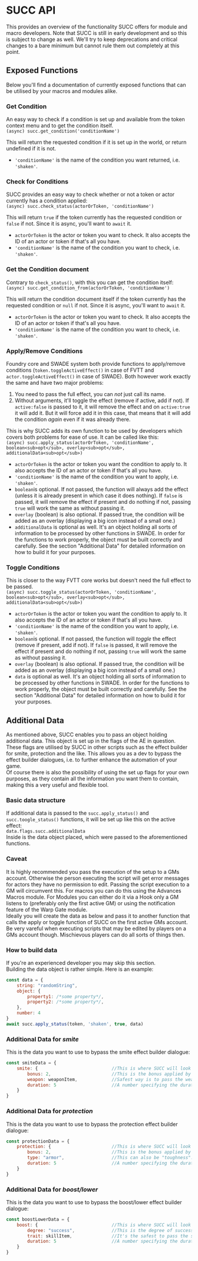 # SUCC API
This provides an overview of the functionality SUCC offers for module and macro developers. Note that SUCC is still in early development and so this is subject to change as well. We'll try to keep deprecations and critical changes to a bare minimum but cannot rule them out completely at this point.

## Exposed Functions
Below you'll find a documentation of currently exposed functions that can be utilised by your macros and modules alike.

### Get Condition
An easy way to check if a condition is set up and available from the token context menu and to get the condition itself.  
`(async) succ.get_condition('conditionName')`  

This will return the requested condition if it is set up in the world, or return undefined if it is not.  
- `'conditionName'` is the name of the condition you want returned, i.e. `'shaken'`.

### Check for Conditions
SUCC provides an easy way to check whether or not a token or actor currently has a condition applied:  
`(async) succ.check_status(actorOrToken, 'conditionName')`
  
This will return `true` if the token currently has the requested condition or `false` if not. Since it is async, you'll want to `await` it.  
- `actorOrToken` is the actor or token you want to check. It also accepts the ID of an actor or token if that's all you have.
- `'conditionName'` is the name of the condition you want to check, i.e. `'shaken'`.

### Get the Condition document
Contrary to `check_status()`, with this you can get the condition itself:  
`(async) succ.get_condition_from(actorOrToken, 'conditionName')`
  
This will return the condition document itself if the token currently has the requested condition or `null` if not. Since it is async, you'll want to `await` it.  
- `actorOrToken` is the actor or token you want to check. It also accepts the ID of an actor or token if that's all you have.
- `'conditionName'` is the name of the condition you want to check, i.e. `'shaken'`.

### Apply/Remove Conditions
Foundry core and SWADE system both provide functions to apply/remove conditions (`token.toggleActiveEffect()` in case of FVTT and `actor.toggleActiveEffect()` in case of SWADE). Both however work exactly the same and have two major problems:  
1. You need to pass the full effect, you can *not* just call its name.
2. Without arguments, it'll toggle the effect (remove if active, add if not). If `active:false` is passed to it, it will remove the effect and on `active:true` it will add it. But it will force add it in this case, that means that it will add the condition *again* even if it was already there.

This is why SUCC adds its own function to be used by developers which covers both problems for ease of use. It can be called like this:  
`(async) succ.apply_status(actorOrToken, 'conditionName', boolean<sub>opt</sub>, overlay<sub>opt</sub>, additionalData<sub>opt</sub>)`
- `actorOrToken` is the actor or token you want the condition to apply to. It also accepts the ID of an actor or token if that's all you have.
- `'conditionName'` is the name of the condition you want to apply, i.e. `'shaken'`.
- `boolean`is optional. If not passed, the function will always add the effect (unless it is already present in which case it does nothing). If `false` is passed, it will remove the effect if present and do nothing if not, passing `true` will work the same as without passing it.
- `overlay` (boolean) is also optional. If passed true, the condition will be added as an overlay (displaying a big icon instead of a small one.)
- `additionalData` is optional as well. It's an object holding all sorts of information to be processed by other functions in SWADE. In order for the functions to work properly, the object must be built correctly and carefully. See the section "Additional Data" for detailed information on how to build it for your purposes.  

### Toggle Conditions
This is closer to the way FVTT core works but doesn't need the full effect to be passed.  
`(async) succ.toggle_status(actorOrToken, 'conditionName', boolean<sub>opt</sub>, overlay<sub>opt</sub>, additionalData<sub>opt</sub>)`
- `actorOrToken` is the actor or token you want the condition to apply to. It also accepts the ID of an actor or token if that's all you have.
- `'conditionName'` is the name of the condition you want to apply, i.e. `'shaken'`.
- `boolean`is optional. If not passed, the function will *toggle* the effect (remove if present, add if not). If `false` is passed, it will remove the effect if present and do nothing if not, passing `true` will work the same as without passing it.
- `overlay` (boolean) is also optional. If passed true, the condition will be added as an overlay (displaying a big icon instead of a small one.)
- `data` is optional as well. It's an object holding all sorts of information to be processed by other functions in SWADE. In order for the functions to work properly, the object must be built correctly and carefully. See the section "Additional Data" for detailed information on how to build it for your purposes.  

## Additional Data
As mentioned above, SUCC enables you to pass an object holding additional data. This object is set up in the flags of the AE in question. These flags are utilised by SUCC in other scripts such as the effect builder for smite, protection and the like. This allows you as a dev to bypass the effect builder dialogues, i.e. to further enhance the automation of your game.  
Of course there is also the possibility of using the set up flags for your own purposes, as they contain all the information you want them to contain, making this a very useful and flexible tool.  

### Basic data structure
If additional data is passed to the `succ.apply_status()` and `succ.toogle_status()` functions, it will be set up like this on the active effect:  
`data.flags.succ.additionalData`  
Inside is the data object placed, which were passed to the aforementioned functions.  

### Caveat
It is highly recommended you pass the execution of the setup to a GMs account. Otherwise the person executing the script will get error messages for actors they have no permission to edit. Passing the script execution to a GM will circumvent this. For macros you can do this using the Advances Macros module. For Modules you can either do it via a Hook only a GM listens to (preferably only the first active GM) or using the notification feature of the Warp Gate module.  
Ideally you will create the data as below and pass it to another function that calls the apply or toggle function of SUCC on the first active GMs account.  
Be very vareful when executing scripts that may be edited by players on a GMs account though. Mischievous players can do all sorts of things then.

### How to build data
If you're an experienced developer you may skip this section.  
Building the data object is rather simple. Here is an example:  
```js
const data = {
    string: "randomString",
    object: {
        property1: /*some property*/,
        property2: /*some property*/,
    },
    number: 4
}
await succ.apply_status(token, 'shaken', true, data)
```

### Additional Data for *smite*
This is the data you want to use to bypass the smite effect builder dialogue:
```js
const smiteData = {
    smite: {                            //This is where SUCC will look for the data.
        bonus: 2,                       //This is the bonus applied by the AE. Negative numbers are possible so be careful what you pass.
        weapon: weaponItem,             //Safest way is to pass the weapon item itself but you can pass a string which SUCC will just assume to be the name (i.e. "Bow"). SUCC will not check if that item exists!
        duration: 5                     //A number specifying the duration of the effect. It defaults to 5.
    }
}
```

### Additional Data for *protection*
This is the data you want to use to bypass the protection effect builder dialogue:
```js
const protectionData = {
    protection: {                       //This is where SUCC will look for the data.
        bonus: 2,                       //This is the bonus applied by the AE. Negative numbers are possible so be careful what you pass.
        type: "armor",                  //This can also be "toughness". It defines to which the bonus is applied to.
        duration: 5                     //A number specifying the duration of the effect. It defaults to 5.
    }
}
```

### Additional Data for *boost/lower*
This is the data you want to use to bypass the boost/lower effect builder dialogue:
```js
const boostLowerData = {
    boost: {                            //This is where SUCC will look for the data, use 'lower' if the spell was cast using lower.
        degree: "success",              //This is the degree of success and failure. Can also be 'raise'.
        trait: skillItem,               //It's the safest to pass the skills' item directly but you can pass a string and the builder will search for that. For Attributes this is the only way to pass it.
        duration: 5                     //A number specifying the duration of the effect. It defaults to 5.
    }
}
```
